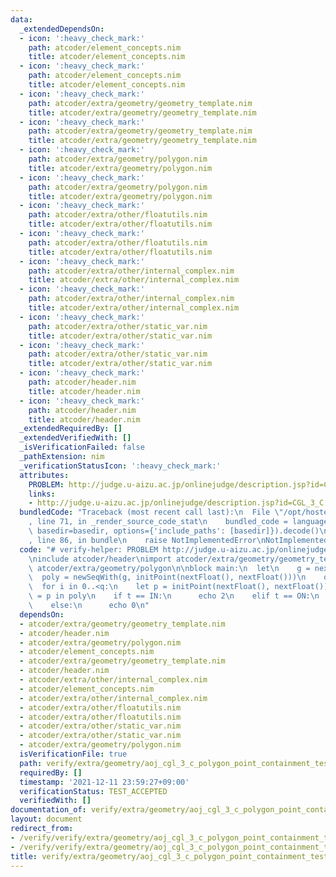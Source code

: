 ```yaml
---
data:
  _extendedDependsOn:
  - icon: ':heavy_check_mark:'
    path: atcoder/element_concepts.nim
    title: atcoder/element_concepts.nim
  - icon: ':heavy_check_mark:'
    path: atcoder/element_concepts.nim
    title: atcoder/element_concepts.nim
  - icon: ':heavy_check_mark:'
    path: atcoder/extra/geometry/geometry_template.nim
    title: atcoder/extra/geometry/geometry_template.nim
  - icon: ':heavy_check_mark:'
    path: atcoder/extra/geometry/geometry_template.nim
    title: atcoder/extra/geometry/geometry_template.nim
  - icon: ':heavy_check_mark:'
    path: atcoder/extra/geometry/polygon.nim
    title: atcoder/extra/geometry/polygon.nim
  - icon: ':heavy_check_mark:'
    path: atcoder/extra/geometry/polygon.nim
    title: atcoder/extra/geometry/polygon.nim
  - icon: ':heavy_check_mark:'
    path: atcoder/extra/other/floatutils.nim
    title: atcoder/extra/other/floatutils.nim
  - icon: ':heavy_check_mark:'
    path: atcoder/extra/other/floatutils.nim
    title: atcoder/extra/other/floatutils.nim
  - icon: ':heavy_check_mark:'
    path: atcoder/extra/other/internal_complex.nim
    title: atcoder/extra/other/internal_complex.nim
  - icon: ':heavy_check_mark:'
    path: atcoder/extra/other/internal_complex.nim
    title: atcoder/extra/other/internal_complex.nim
  - icon: ':heavy_check_mark:'
    path: atcoder/extra/other/static_var.nim
    title: atcoder/extra/other/static_var.nim
  - icon: ':heavy_check_mark:'
    path: atcoder/extra/other/static_var.nim
    title: atcoder/extra/other/static_var.nim
  - icon: ':heavy_check_mark:'
    path: atcoder/header.nim
    title: atcoder/header.nim
  - icon: ':heavy_check_mark:'
    path: atcoder/header.nim
    title: atcoder/header.nim
  _extendedRequiredBy: []
  _extendedVerifiedWith: []
  _isVerificationFailed: false
  _pathExtension: nim
  _verificationStatusIcon: ':heavy_check_mark:'
  attributes:
    PROBLEM: http://judge.u-aizu.ac.jp/onlinejudge/description.jsp?id=CGL_3_C
    links:
    - http://judge.u-aizu.ac.jp/onlinejudge/description.jsp?id=CGL_3_C
  bundledCode: "Traceback (most recent call last):\n  File \"/opt/hostedtoolcache/Python/3.10.1/x64/lib/python3.10/site-packages/onlinejudge_verify/documentation/build.py\"\
    , line 71, in _render_source_code_stat\n    bundled_code = language.bundle(stat.path,\
    \ basedir=basedir, options={'include_paths': [basedir]}).decode()\n  File \"/opt/hostedtoolcache/Python/3.10.1/x64/lib/python3.10/site-packages/onlinejudge_verify/languages/nim.py\"\
    , line 86, in bundle\n    raise NotImplementedError\nNotImplementedError\n"
  code: "# verify-helper: PROBLEM http://judge.u-aizu.ac.jp/onlinejudge/description.jsp?id=CGL_3_C\n\
    \ninclude atcoder/header\nimport atcoder/extra/geometry/geometry_template\nimport\
    \ atcoder/extra/geometry/polygon\n\nblock main:\n  let\n    g = nextInt()\n  \
    \  poly = newSeqWith(g, initPoint(nextFloat(), nextFloat()))\n    q = nextInt()\n\
    \  for i in 0..<q:\n    let p = initPoint(nextFloat(), nextFloat())\n    let t\
    \ = p in poly\n    if t == IN:\n      echo 2\n    elif t == ON:\n      echo 1\n\
    \    else:\n      echo 0\n"
  dependsOn:
  - atcoder/extra/geometry/geometry_template.nim
  - atcoder/header.nim
  - atcoder/extra/geometry/polygon.nim
  - atcoder/element_concepts.nim
  - atcoder/extra/geometry/geometry_template.nim
  - atcoder/header.nim
  - atcoder/extra/other/internal_complex.nim
  - atcoder/element_concepts.nim
  - atcoder/extra/other/internal_complex.nim
  - atcoder/extra/other/floatutils.nim
  - atcoder/extra/other/floatutils.nim
  - atcoder/extra/other/static_var.nim
  - atcoder/extra/other/static_var.nim
  - atcoder/extra/geometry/polygon.nim
  isVerificationFile: true
  path: verify/extra/geometry/aoj_cgl_3_c_polygon_point_containment_test.nim
  requiredBy: []
  timestamp: '2021-12-11 23:59:27+09:00'
  verificationStatus: TEST_ACCEPTED
  verifiedWith: []
documentation_of: verify/extra/geometry/aoj_cgl_3_c_polygon_point_containment_test.nim
layout: document
redirect_from:
- /verify/verify/extra/geometry/aoj_cgl_3_c_polygon_point_containment_test.nim
- /verify/verify/extra/geometry/aoj_cgl_3_c_polygon_point_containment_test.nim.html
title: verify/extra/geometry/aoj_cgl_3_c_polygon_point_containment_test.nim
---
```


